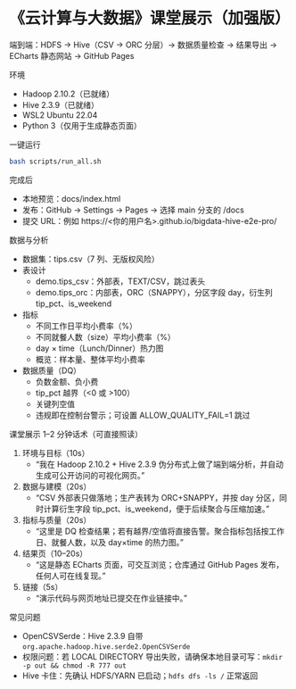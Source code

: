 # 《云计算与大数据》课堂展示（加强版）
端到端：HDFS → Hive（CSV → ORC 分层）→ 数据质量检查 → 结果导出 → ECharts 静态网站 → GitHub Pages

环境
- Hadoop 2.10.2（已就绪）
- Hive 2.3.9（已就绪）
- WSL2 Ubuntu 22.04
- Python 3（仅用于生成静态页面）

一键运行
```bash
bash scripts/run_all.sh
```

完成后
- 本地预览：docs/index.html
- 发布：GitHub → Settings → Pages → 选择 main 分支的 /docs
- 提交 URL：例如 https://<你的用户名>.github.io/bigdata-hive-e2e-pro/

数据与分析
- 数据集：tips.csv（7 列、无版权风险）
- 表设计
  - demo.tips_csv：外部表，TEXT/CSV，跳过表头
  - demo.tips_orc：内部表，ORC（SNAPPY），分区字段 day，衍生列 tip_pct、is_weekend
- 指标
  - 不同工作日平均小费率（%）
  - 不同就餐人数（size）平均小费率（%）
  - day × time（Lunch/Dinner）热力图
  - 概览：样本量、整体平均小费率
- 数据质量（DQ）
  - 负数金额、负小费
  - tip_pct 越界（<0 或 >100）
  - 关键列空值
  - 违规即在控制台警示；可设置 ALLOW_QUALITY_FAIL=1 跳过

课堂展示 1–2 分钟话术（可直接照读）
1. 环境与目标（10s）
   - “我在 Hadoop 2.10.2 + Hive 2.3.9 伪分布式上做了端到端分析，并自动生成可公开访问的可视化网页。”
2. 数据与建模（20s）
   - “CSV 外部表只做落地；生产表转为 ORC+SNAPPY，并按 day 分区，同时计算衍生字段 tip_pct、is_weekend，便于后续聚合与压缩加速。”
3. 指标与质量（20s）
   - “这里是 DQ 检查结果；若有越界/空值将直接告警。聚合指标包括按工作日、就餐人数，以及 day×time 的热力图。”
4. 结果页（10–20s）
   - “这是静态 ECharts 页面，可交互浏览；仓库通过 GitHub Pages 发布，任何人可在线复现。”
5. 链接（5s）
   - “演示代码与网页地址已提交在作业链接中。”

常见问题
- OpenCSVSerde：Hive 2.3.9 自带 `org.apache.hadoop.hive.serde2.OpenCSVSerde`
- 权限问题：若 LOCAL DIRECTORY 导出失败，请确保本地目录可写：`mkdir -p out && chmod -R 777 out`
- Hive 卡住：先确认 HDFS/YARN 已启动；`hdfs dfs -ls /` 正常返回
